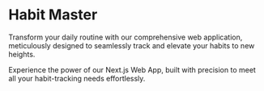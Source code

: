 # Habit Master
Transform your daily routine with our comprehensive web application, meticulously designed to seamlessly track and elevate your habits to new heights.

Experience the power of our Next.js Web App, built with precision to meet all your habit-tracking needs effortlessly.
